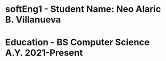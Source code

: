 # softEng1 - Student Name: Neo Alaric B. Villanueva

# Education - BS Computer Science A.Y. 2021-Present
